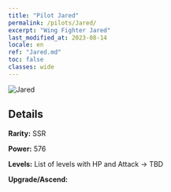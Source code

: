 ```yaml
---
title: "Pilot Jared"
permalink: /pilots/Jared/
excerpt: "Wing Fighter Jared"
last_modified_at: 2023-08-14
locale: en
ref: "Jared.md"
toc: false
classes: wide
---
```



 ![Jared](/images/pilots/aviator_piece_4003.png)

## Details

 **Rarity:** SSR 

 **Power:** 576 

 **Levels:**  List of levels with HP and Attack -> TBD

 **Upgrade/Ascend:**  


